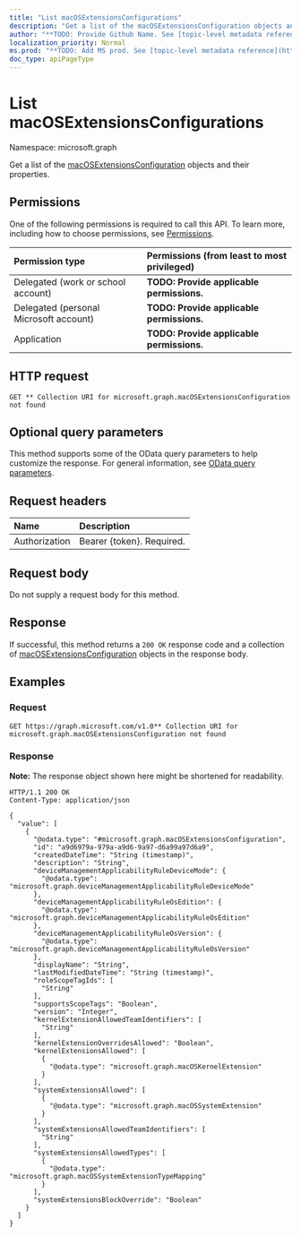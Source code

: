 ```yaml
---
title: "List macOSExtensionsConfigurations"
description: "Get a list of the macOSExtensionsConfiguration objects and their properties."
author: "**TODO: Provide Github Name. See [topic-level metadata reference](https://msgo.azurewebsites.net/add/document/guidelines/metadata.html#topic-level-metadata)**"
localization_priority: Normal
ms.prod: "**TODO: Add MS prod. See [topic-level metadata reference](https://msgo.azurewebsites.net/add/document/guidelines/metadata.html#topic-level-metadata)**"
doc_type: apiPageType
---
```


# List macOSExtensionsConfigurations
Namespace: microsoft.graph



Get a list of the [macOSExtensionsConfiguration](../resources/macosextensionsconfiguration.md) objects and their properties.

## Permissions
One of the following permissions is required to call this API. To learn more, including how to choose permissions, see [Permissions](/graph/permissions-reference).

|Permission type|Permissions (from least to most privileged)|
|:---|:---|
|Delegated (work or school account)|**TODO: Provide applicable permissions.**|
|Delegated (personal Microsoft account)|**TODO: Provide applicable permissions.**|
|Application|**TODO: Provide applicable permissions.**|

## HTTP request

<!-- {
  "blockType": "ignored"
}
-->
``` http
GET ** Collection URI for microsoft.graph.macOSExtensionsConfiguration not found
```

## Optional query parameters
This method supports some of the OData query parameters to help customize the response. For general information, see [OData query parameters](/graph/query-parameters).

## Request headers
|Name|Description|
|:---|:---|
|Authorization|Bearer {token}. Required.|

## Request body
Do not supply a request body for this method.

## Response

If successful, this method returns a `200 OK` response code and a collection of [macOSExtensionsConfiguration](../resources/macosextensionsconfiguration.md) objects in the response body.

## Examples

### Request
<!-- {
  "blockType": "request",
  "name": "list_macosextensionsconfiguration"
}
-->
``` http
GET https://graph.microsoft.com/v1.0** Collection URI for microsoft.graph.macOSExtensionsConfiguration not found
```


### Response
**Note:** The response object shown here might be shortened for readability.
<!-- {
  "blockType": "response",
  "truncated": true,
  "@odata.type": "Collection(microsoft.graph.macOSExtensionsConfiguration)"
}
-->
``` http
HTTP/1.1 200 OK
Content-Type: application/json

{
  "value": [
    {
      "@odata.type": "#microsoft.graph.macOSExtensionsConfiguration",
      "id": "a9d6979a-979a-a9d6-9a97-d6a99a97d6a9",
      "createdDateTime": "String (timestamp)",
      "description": "String",
      "deviceManagementApplicabilityRuleDeviceMode": {
        "@odata.type": "microsoft.graph.deviceManagementApplicabilityRuleDeviceMode"
      },
      "deviceManagementApplicabilityRuleOsEdition": {
        "@odata.type": "microsoft.graph.deviceManagementApplicabilityRuleOsEdition"
      },
      "deviceManagementApplicabilityRuleOsVersion": {
        "@odata.type": "microsoft.graph.deviceManagementApplicabilityRuleOsVersion"
      },
      "displayName": "String",
      "lastModifiedDateTime": "String (timestamp)",
      "roleScopeTagIds": [
        "String"
      ],
      "supportsScopeTags": "Boolean",
      "version": "Integer",
      "kernelExtensionAllowedTeamIdentifiers": [
        "String"
      ],
      "kernelExtensionOverridesAllowed": "Boolean",
      "kernelExtensionsAllowed": [
        {
          "@odata.type": "microsoft.graph.macOSKernelExtension"
        }
      ],
      "systemExtensionsAllowed": [
        {
          "@odata.type": "microsoft.graph.macOSSystemExtension"
        }
      ],
      "systemExtensionsAllowedTeamIdentifiers": [
        "String"
      ],
      "systemExtensionsAllowedTypes": [
        {
          "@odata.type": "microsoft.graph.macOSSystemExtensionTypeMapping"
        }
      ],
      "systemExtensionsBlockOverride": "Boolean"
    }
  ]
}
```

